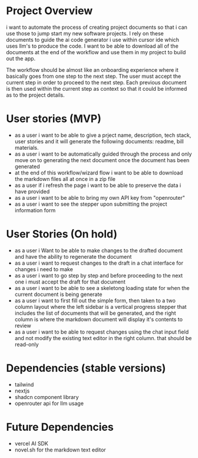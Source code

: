 # Project Overview
i want to automate the process of creating project documents so that i can use those to jump start my new software projects. I rely on these documents to guide the ai code generator i use within cursor ide which uses llm's to produce the code. I want to be able to download all of the documents at the end of the workflow and use them in my project to build out the app.

The workflow should be almost like an onboarding experience where it basically goes from one step to the next step. The user must accept the current step in order to proceed to the next step. Each previous document is then used within the current step as context so that it could be informed as to the project details.


# User stories (MVP)
- as a user i want to be able to give a prject name, description, tech stack, user stories and it will generate the following documents: readme, bill materials.
- as a user i want to be automatically guided through the process and only move on to generating the next document once the document has been generated
- at the end of this workflow/wizard flow i want to be able to download the markdown files all at once in a zip file
- as a user if i refresh the page i want to be able to preserve the data i have provided
- as a user i want to be able to bring my own API key from "openrouter"
- as a user i want to see the stepper upon submitting the project information form

# User Stories (On hold)
- as a user i Want to be able to make changes to the drafted document and have the ability to regenerate the document
- as a user i want to request changes to the draft in a chat interface for changes i need to make
- as a user i want to go step by step and before proceeding to the next one i must accept the draft for that document
- as a user i want to be able to see a skeletong loading state for when the current document is being generate
- as a user i want to first fill out the simple form, then taken to a two column layout where the left sidebar is a vertical progress stepper that includes the list of documents that will be generated, and the right column is where the markdown document will display it's contents to review
- as a user i want to be able to request changes using the chat input field and not modify the existing text editor in the right column. that should be read-only

# Dependencies (stable versions)
- tailwind
- nextjs
- shadcn component library
- openrouter api for llm usage

# Future Dependencies
- vercel AI SDK
- novel.sh for the markdown text editor

